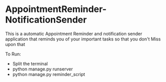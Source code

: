 # AppointmentReminder-NotificationSender
This is a automatic Appointment Reminder and notification sender application that reminds you of your important tasks so that you don't Miss upon that

To Run:
<ul>
  <li>Split the terminal</li>
  <li>python manage.py runserver</li>
  <li>python manage.py reminder_script</li>
</ul>
